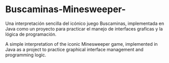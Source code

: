# Buscaminas-Minesweeper-
Una interpretación sencilla del icónico juego Buscaminas, implementada en Java como un proyecto para practicar el  manejo de interfaces graficas y la lógica de programación.

A simple interpretation of the iconic Minesweeper game, implemented in Java as a project to practice graphical interface management and programming logic.
